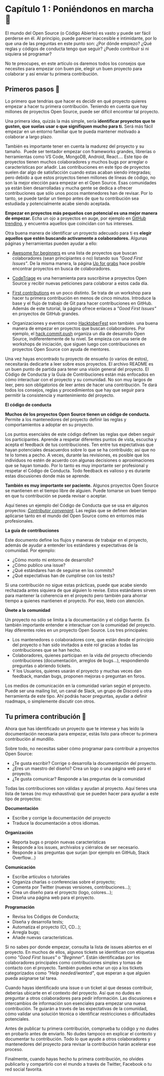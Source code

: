 # Capítulo 1 : Poniéndonos en marcha 🥚

El mundo del Open Source (o Código Abierto) es vasto y puede ser fácil perderse en él. Al principio, puede parecer inaccesible e intimidante, por lo que una de las preguntas en este punto son: ¿Por dónde empiezo? ¿Qué reglas y códigos de conducta tengo que seguir? ¿Puedo contribuir si ni siquiera sé programar?

No te preocupes, en este artículo os daremos todos los consejos que necesites para empezar con buen pie, elegir un buen proyecto para colaborar y así enviar tu primera contribución.

## Primeros pasos 🐣

Lo primero que tendrias que hacer es decidir en qué proyecto quieres empezar a hacer tu primera contribución. Teniendo en cuenta que hay millones de proyectos Open Source, puede ser difícil encontrar tal proyecto.


Una primera idea, quizás la más simple, sería **identificar proyectos que te gusten, que suelas usar o que signifiquen mucho para ti.** Será más fácil empezar en un entorno familiar que te pueda mantener motivado a colaborar a largo plazo.

También es importante tener en cuenta la madurez del proyecto y su tamaño.  Puede ser tentador empezar con frameworks grandes, librerías o herramientas como VS Code, MongoDB, Android, React…. Este tipo de proyectos tienen muchos colaboradores y muchos bugs por arreglar o características por añadir. Las contribuciones en este tipo de proyectos suelen dar algo de satisfacción cuando estas acaban siendo integradas; pero debido a que estos proyectos tienen millones de líneas de código, no son la mejor elección para empezar en el Open Source. Esas comunidades ya están bien desarrolladas y mucha gente se dedica a ofrecer contribuciones que sólo unos pocos mantenedores han de revisar. Por lo tanto, se puede tardar un tiempo antes de que tu contribución sea estudiada y potencialmente acabe siendo aceptada.


**Empezar en proyectos más pequeños con potencial es una mejor manera de empezar.** Echa un ojo a proyectos en auge, por ejemplo en [GitHub trending](https://github.com/trending/javascript?since=monthly), y encuentra aquellos que coincidan con tus intereses.

Otra buena manera de identificar un proyecto adecuado para ti es **elegir aquellos que estén buscando activamente a colaboradores.** Algunas páginas y herramientas pueden ayudar a ello:

* [Awesome for beginners](https://github.com/MunGell/awesome-for-beginners) es una lista de proyectos que buscan colaboradores (sean principiantes o no) listando sus *"Good First Issues"*. De la misma manera, la página [Up for grabs](https://up-for-grabs.net) hace posible encontrar proyectos en busca de colaboradores.

* [CodeTriage](https://www.codetriage.com/) es una herramienta para suscribirse a proyectos Open Source y recibir nuevas peticiones para colaborar a estos cada día.

* [First contributions](https://firstcontributions.github.io/) es un poco distinto. Se trata de un workshop para hacer tu primera contribución en menos de cinco minutos. Introduce la base y el flujo de trabajo de Git para hacer contribuciones en GitHub. Además de este tutorial, la página ofrece enlaces a *"Good First Issues"* en proyectos de GitHub grandes.

* Organizaciones y eventos como [HacktoberFest](https://hacktoberfest.digitalocean.com/) son también  una buena manera de empezar en proyectos que buscan colaboradores. Por ejemplo, el [hack.commit.push](https://hack-commit-pu.sh/) organiza un día de desarrollo Open Source, indiferentemente de tu nivel. Se empieza con una serie de workshops de iniciación, que siguen luego con contribuciones en proyectos Open Source con ayuda de mentores.

Una vez hayas encontrado tu proyecto de ensueño (o varios de estos), necesitarás dedicarte a leer sobre esos proyectos. El archivo README es un buen punto de partida para tener una visión general del proyecto. El Código de Conducta y la Guía de Contribuciones están más enfocados en cómo interactuar con el proyecto y su comunidad. No son muy largos de leer, pero son obligatorios de leer antes de hacer una contribución. Te dará todos los consejos, reglas y procedimientos que hay que seguir para permitir la consistencia y mantenimiento del proyecto.

**El código de conducta**

**Muchos de los proyectos Open Source tienen un código de conducta.** Permite a los mantenedores del proyecto definir las reglas y comportamientos a adoptar en su proyecto.

Los puntos esenciales de este código definen las reglas que deben seguir los participantes. Aprende a respetar diferentes puntos de vista, escucha y acepta el feedback de tus contribuciones. Ten entre tus expectativas que hayan potenciales desacuerdos sobre lo que se ha contribuido; así que no te lo tomes a pecho. A veces, durante las revisiones, es posible que los individuos no estén de acuerdo con algunas decisiones o aproximaciones que se hayan tomado. Por lo tanto es muy importante ser profesional y respetar el Código de Conducta. Todo feedback es valioso y es durante estas discusiones donde más se aprende.

**También es muy importante ser paciente.** Algunos proyectos Open Source se mantienen en el tiempo libre de alguien. Puede tomarse un buen tiempo en que tu contribución se pueda revisar o aceptar.

Aquí tienes un ejemplo del Código de Conducta que se usa en algunos proyectos: [*Contributor convenant*](https://www.contributor-covenant.org/). Las reglas que se definen deberían aplicarse tanto en el mundo del Open Source como en entornos más profesionales.

**La guía de contribuciones**

Este documento define los flujos y maneras de trabajar en el proyecto, además de ayudar a entender los estándares y expectativas de la comunidad. Por ejemplo:
* ¿Cómo monto mi entorno de desarrollo?
* ¿Cómo publico una issue?
* ¿Qué estándares han de seguirse en los commits?
* ¿Qué expectativas han de cumplirse con los tests?

Si una contribución no sigue estas prácticas, puede que acabe siendo rechazada antes siquiera de que alguien lo revise. Estos estándares sirven para mantener la coherencia en el proyecto pero también para ahorrar tiempo a quienes mantienen el proyecto. Por eso, léelo con atención.

**Únete a la comunidad**

Un proyecto no sólo se limita a la documentación y el código fuente. Es también importante entender e interactuar con la comunidad del proyecto. Hay diferentes roles en un proyecto Open Source. Los tres principales:
* Los mantenedores o colaboradores core, que están desde el principio del proyecto o han sido invitados a este rol gracias a todas las contribuciones que se han hecho.
* Colaboradores, quienes participan en la vida del proyecto ofreciendo contribuciones (documentación, arreglos de bugs...), respondiendo preguntas o abriendo tickets.
* Y los Usuarios, quienes usarán el proyecto y muchas veces dan feedback, mandan bugs, proponen mejoras o preguntan en foros.


Los medios de comunicación en la comunidad varían según el proyecto. Puede ser una mailing list, un canal de Slack, un grupo de Discord u otra herramienta de este tipo. Ahí podrás hacer preguntas, ayudar a definir roadmaps, o simplemente discutir con otros.


## Tu primera contribución 🐥

Ahora que has identificado un proyecto que te interese y has leído la documentación necesaria para empezar, estás listo para ofrecer tu primera contribución al mundillo.


Sobre todo, no necesitas saber cómo programar para contribuir a proyectos Open Source:
* ¿Te gusta escribir? Corrige o desarrolla la documentación del proyecto.
* ¿Eres un maestro del diseño? Crea un logo o una página web para el proyecto.
* ¿Te gusta comunicar? Responde a las preguntas de la comunidad

Todas las contribuciones son válidas y ayudan al proyecto. Aquí tienes una lista de tareas (no muy exhaustiva) que se pueden hacer para ayudar a este tipo de proyectos:

**Documentación**

* Escribe y corrige la documentación del proyecto
* Traduce la documentación a otros idiomas.

**Organización**

* Reporta bugs o propón nuevas características
* Responde a los issues, archívalos y ciérralos de ser necesario.
* Responde a las preguntas que surjan (por ejemplo en GitHub, Stack Overflow...)

**Comunicación**

* Escribe artículos o tutoriales
* Organiza charlas o conferencias sobre el proyecto;
* Comenta por Twitter (nuevas versiones, contribuciones...);
* Crea un diseño para el proyecto (logo, colores...);
* Diseña una página web para el proyecto.

**Programación**

* Revisa los Códigos de Conducta;
* Diseña y desarrolla tests;
* Automatiza el proyecto (CI, CD...);
* Arregla bugs;
* Añade nuevas características.

Si no sabes por donde empezar, consulta la lista de issues abiertos en el proyecto. En muchos de ellos, algunos tickets se identifican con etiquetas como *"Good First Issues"* o *"Beginner"*. Están identificadas por los colaboradores principales como contribuciones simples y tomas de contacto con el proyecto. También puedes echar un ojo a los tickets categorizados como *"Help needed/wanted"*, que esperan a que alguien pueda asignarse tal tarea.


Cuando hayas identificado una issue o un ticket al que deseas contribuir, deberías ubicarte en el contexto del proyecto. Así que no dudes en preguntar a otros colaboradores para pedir información. Las discusiones e intercambios de información son esenciales para empezar una nueva contribución. Te guiarán a través de las expectativas de la comunidad, cómo validar una solución técnica o identificar restricciones o dificultades potenciales.

Antes de publicar tu primera contribución, comprueba tu código y no dudes en probarlo antes de enviarlo. No dudes tampoco en explicar el contexto y documentar tu contribución. Todo lo que ayude a otros colaboradores y mantenedores del proyecto para revisar la contribución harán acelerar ese proceso.

Finalmente, cuando hayas hecho tu primera contribución, no olvides publicarlo y compartirlo con el mundo a través de Twitter, Facebook o tu red social favorita.

